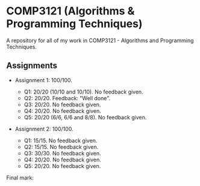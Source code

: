 # COMP3121 (Algorithms & Programming Techniques)
A repository for all of my work in COMP3121 - Algorithms and Programming Techniques.

## Assignments
* Assignment 1: 100/100.
  * Q1: 20/20 (10/10 and 10/10). No feedback given.
  * Q2: 20/20. Feedback: "Well done".
  * Q3: 20/20. No feedback given.
  * Q4: 20/20. No feedback given.
  * Q5: 20/20 (6/6, 6/6 and 8/8). No feedback given.

* Assignment 2: 100/100.
  * Q1: 15/15. No feedback given.
  * Q2: 15/15. No feedback given.
  * Q3: 30/30. No feedback given.
  * Q4: 20/20. No feedback given.
  * Q5: 20/20. No feedback given.
  
Final mark:

